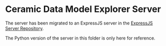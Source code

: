 # Ceramic Data Model Explorer Server

The server has been migrated to an ExpressJS server in the [ExpressJS Server Repository](https://github.com/ben-razor/ceramic-model-explorer-server).

The Python version of the server in this folder is only here for reference.
